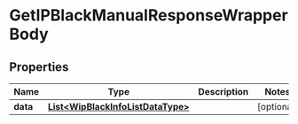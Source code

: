 

# GetIPBlackManualResponseWrapperBody


## Properties

Name | Type | Description | Notes
------------ | ------------- | ------------- | -------------
**data** | [**List&lt;WipBlackInfoListDataType&gt;**](WipBlackInfoListDataType.md) |  |  [optional]



